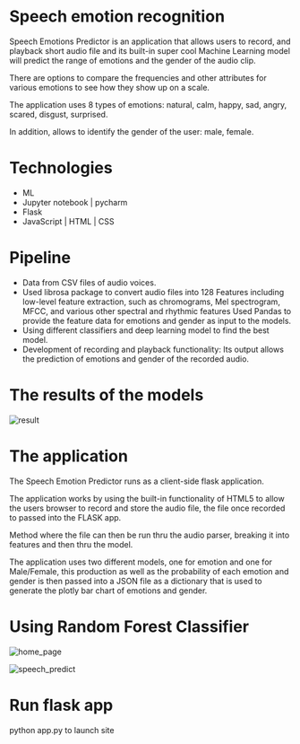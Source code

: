 # Speech emotion recognition
Speech Emotions Predictor is an application that allows users to record, and playback short audio file and its built-in super cool Machine Learning model will predict the range of emotions and the gender of the audio clip. 

There are options to compare the frequencies and other attributes for various emotions to see how they show up on a scale. 

The application uses 8 types of emotions:
natural, calm, happy, sad, angry, scared, disgust, surprised.

In addition, allows to identify the gender of the user: male, female.

# Technologies
- ML
- Jupyter notebook | pycharm
- Flask
- JavaScript | HTML | CSS

# Pipeline

- Data from CSV files of audio voices.
- Used librosa package to convert audio files into 128 Features including low-level feature extraction, such as chromograms, Mel spectrogram, MFCC, and various other spectral and rhythmic features
Used Pandas to provide the feature data for emotions and gender as input to the models.
- Using different classifiers and deep learning model to find the best model.
- Development of recording and playback functionality: Its output allows the prediction of emotions and gender of the recorded audio.

# The results of the models

![result](https://user-images.githubusercontent.com/63209732/147983364-0288ae98-884d-48b6-8094-41b9990ed750.png)

# The application
The Speech Emotion Predictor runs as a client-side flask application.

The application works by using the built-in functionality of HTML5 to allow the users browser to record and store the audio file, the file once recorded to passed into the FLASK app. 

Method where the file can then be run thru the audio parser, breaking it into features and then thru the model. 

The application uses two different models, one for emotion and one for Male/Female, this production as well as the probability of each emotion and gender is then passed into a JSON file as a dictionary that is used to generate the plotly bar chart of emotions and gender.

# Using Random Forest Classifier
![home_page](https://user-images.githubusercontent.com/63209732/147882296-4597d2d9-9ed8-4c58-a075-cdc669f2b504.png)

![speech_predict](https://user-images.githubusercontent.com/63209732/147885254-50161d0e-0bba-406d-921d-613989a3375d.png)




# Run flask app
python app.py to launch site
